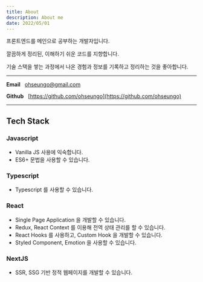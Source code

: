 ```yaml
---
title: About
description: About me
date: 2022/05/01
---
```


프론트엔드를 메인으로 공부하는 개발자입니다.

깔끔하게 정리된, 이해하기 쉬운 코드를 지향합니다.

기술 스택을 쌓는 과정에서 나온 경험과 정보를 기록하고 정리하는 것을 좋아합니다.

---

**Email**&nbsp;&nbsp; [ohseungo@gmail.com](mailto:ohseungo@gmail.com)

**Github**&nbsp;&nbsp; [https://github.com/ohseungo](https://github.com/ohseungo)

---

## Tech Stack

### Javascript

- Vanilla JS 사용에 익숙합니다.
- ES6+ 문법을 사용할 수 있습니다.

### Typescript

- Typescript 를 사용할 수 있습니다.

### React

- Single Page Application 을 개발할 수 있습니다.
- Redux, React Context 를 이용해 전역 상태 관리를 할 수 있습니다.
- React Hooks 를 사용하고, Custom Hook 을 개발할 수 있습니다.
- Styled Component, Emotion 을 사용할 수 있습니다.

### NextJS

- SSR, SSG 기반 정적 웹페이지를 개발할 수 있습니다.
